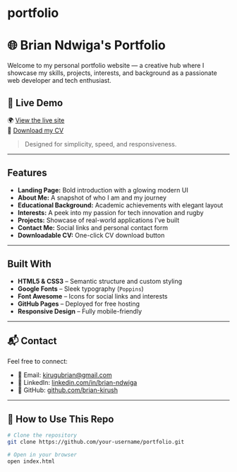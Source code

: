 # portfolio
# 🌐 Brian Ndwiga's Portfolio

Welcome to my personal portfolio website — a creative hub where I showcase my skills, projects, interests, and background as a passionate web developer and tech enthusiast.

## 🚀 Live Demo

🌍 [View the live site](https://your-username.github.io/portfolio)  
📄 [Download my CV](Cv/Brian_Ndwiga_CV.pdf.pdf)

> Designed for simplicity, speed, and responsiveness.

---

##  Features

-  **Landing Page:** Bold introduction with a glowing modern UI
-  **About Me:** A snapshot of who I am and my journey
-  **Educational Background:** Academic achievements with elegant layout
-  **Interests:** A peek into my passion for tech innovation and rugby
-  **Projects:** Showcase of real-world applications I’ve built
-  **Contact Me:** Social links and personal contact form
-  **Downloadable CV:** One-click CV download button

---

##  Built With

- **HTML5 & CSS3** – Semantic structure and custom styling
- **Google Fonts** – Sleek typography (`Poppins`)
- **Font Awesome** – Icons for social links and interests
- **GitHub Pages** – Deployed for free hosting
- **Responsive Design** – Fully mobile-friendly

------
## 📬 Contact

Feel free to connect:

- 📧 Email: [kirugubrian@gmail.com](mailto:kirugubrian@gmail.com)
- 🔗 LinkedIn: [linkedin.com/in/brian-ndwiga](https://linkedin.com/in/brian-ndwiga)
- 🐙 GitHub: [github.com/brian-kirush](https://github.com/brian-kirush)

---

## 📌 How to Use This Repo

```bash
# Clone the repository
git clone https://github.com/your-username/portfolio.git

# Open in your browser
open index.html
